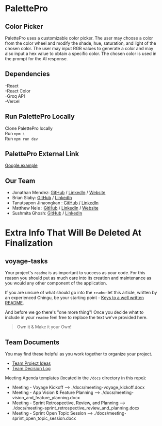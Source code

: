 # PalettePro

## Color Picker

PalettePro uses a customizable color picker. The user may choose a color from the color wheel and modify the shade, hue, saturation, and light of the chosen color. The user may input RGB values to generate a color and may also input a hex value to obtain a specific color. The chosen color is used in the prompt for the AI response.

## Dependencies

-React  
-React Color  
-Groq API  
-Vercel  

## Run PalettePro Locally

Clone PalettePro locally  
Run `npm i`  
Run `npm run dev`  

## PalettePro External Link

[Google.example](https://www.google.com/)

## Our Team

- Jonathan Mendez: [GitHub](https://github.com/jonathanwmendez) / [LinkedIn](https://www.linkedin.com/in/jonathanwmendez/) / [Website](https://www.jonathanwmendez.com)
- Brian Slaby: [GitHub](https://github.com/BrianSlaby) / [LinkedIn](https://www.linkedin.com/in/brian-slaby-78022388/)
- Tanutsapon Jinaongkan : [GitHub](https://github.com/TanutsaponJ) / [LinkedIn](https://www.linkedin.com/in/tanutsapon/)
- Matthew Neie : [GitHub](https://github.com/MatthewNeie) / [LinkedIn](https://www.linkedin.com/in/matthew-neie/) / [Website](https://matthew-neie.netlify.app/)
- Sushmita Ghosh: [GitHub](https://github.com/Sushmita-Ghosh) / [LinkedIn](https://linkedin.com/in/sushghosh)




# Extra Info That Will Be Deleted At Finalization

## voyage-tasks

Your project's `readme` is as important to success as your code. For
this reason you should put as much care into its creation and maintenance
as you would any other component of the application.

If you are unsure of what should go into the `readme` let this article,
written by an experienced Chingu, be your starting point -
[Keys to a well written README](https://tinyurl.com/yk3wubft).

And before we go there's "one more thing"! Once you decide what to include
in your `readme` feel free to replace the text we've provided here.

> Own it & Make it your Own!

## Team Documents

You may find these helpful as you work together to organize your project.

- [Team Project Ideas](./docs/team_project_ideas.md)
- [Team Decision Log](./docs/team_decision_log.md)

Meeting Agenda templates (located in the `/docs` directory in this repo):

- Meeting - Voyage Kickoff --> ./docs/meeting-voyage_kickoff.docx
- Meeting - App Vision & Feature Planning --> ./docs/meeting-vision_and_feature_planning.docx
- Meeting - Sprint Retrospective, Review, and Planning --> ./docs/meeting-sprint_retrospective_review_and_planning.docx
- Meeting - Sprint Open Topic Session --> ./docs/meeting-sprint_open_topic_session.docx
